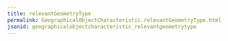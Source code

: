```yaml
---
title: relevantGeometryType
permalink: GeographicalObjectCharacteristic.relevantGeometryType.html
jsonid: geographicalobjectcharacteristic_relevantgeometrytype
---
```

